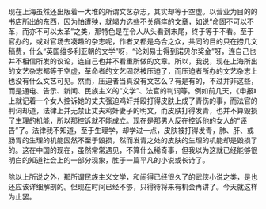 现在上海虽然还出版着一大堆的所谓文艺杂志，其实却等于空虚。以营业为目的的书店所出的东西，因为怕遭殃，就竭力选些不关痛痒的文章，如说“命固不可以不革，而亦不可以太革”之类，那特色是在令人从头看到末尾，终于等于不看。至于官办的，或对官场去凑趣的杂志呢，作者又都是乌合之众，共同的目的只在捞几文稿费，什么“英国维多利亚朝的文学”呀，“论刘易士得到诺贝尔奖金”呀，连自己也并不相信所发的议论，连自己也并不看重所做的文章。所以，我说，现在上海所出的文艺杂志都等于空虚，革命者的文艺固然被压迫了，而压迫者所办的文艺杂志上也没有什么文艺可见。然而，压迫者当真没有文艺么？有是有的，不过并非这些，而是通电、告示、新闻、民族主义的“文学”、法官的判词等。例如前几天，《申报》上就记着一个女人控诉她的丈夫强迫鸡奸并殴打得皮肤上成了青伤的事，而法官的判词却道，法律上并无禁止丈夫鸡奸妻子的明文，而皮肤打得发青，也并不算毁损了生理的机能，所以那控诉就不能成立。现在是那男人反在控诉他的女人的“诬告”了。法律我不知道，至于生理学，却学过一点，皮肤被打得发青，肺、肝、或肠胃的生理的机能固然不至于毁损，然而发青之处的皮肤的生理的机能却是毁损了的。这在中国的现在，虽然常常遇见，不算什么稀奇事，但我以为这就已经能够很明白的知道社会上的一部分现象，胜于一篇平凡的小说或长诗了。

除以上所说之外，那所谓民族主义文学，和闹得已经很久了的武侠小说之类，是也还应该详细解剖的。但现在时间已经不够，只得待将来有机会再讲了。今天就这样为止罢。